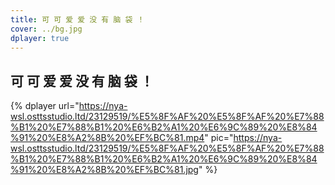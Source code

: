 ```yaml
---
title: 可 可 爱 爱 没 有 脑 袋 ！
cover: ../bg.jpg
dplayer: true
---
```


## 可 可 爱 爱 没 有 脑 袋 ！

{%  dplayer
    url="https://nya-wsl.osttsstudio.ltd/23129519/%E5%8F%AF%20%E5%8F%AF%20%E7%88%B1%20%E7%88%B1%20%E6%B2%A1%20%E6%9C%89%20%E8%84%91%20%E8%A2%8B%20%EF%BC%81.mp4"
    pic="https://nya-wsl.osttsstudio.ltd/23129519/%E5%8F%AF%20%E5%8F%AF%20%E7%88%B1%20%E7%88%B1%20%E6%B2%A1%20%E6%9C%89%20%E8%84%91%20%E8%A2%8B%20%EF%BC%81.jpg"
%}
